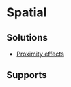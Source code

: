 # Spatial

## Solutions

* [Proximity effects](../general-elements/proximity-effects.md)

## Supports


